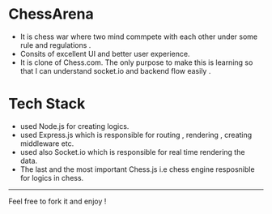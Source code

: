 ﻿# ChessArena
- It is chess war where two mind commpete with each other under some rule and regulations .
- Consits of excellent UI and better user experience.
- It is clone of Chess.com. The only purpose to make this is learning so that I can understand socket.io and backend flow easily .

# Tech Stack 
- used Node.js for creating logics.
- used Express.js which is responsible for routing , rendering , creating middleware etc.
- used also Socket.io which is responsible for real time rendering the data.
- The last and the most important Chess.js i.e chess engine resposnible for logics in chess.

---


Feel free to fork it and enjoy !
